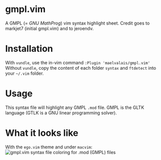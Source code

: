 gmpl.vim
========
A GMPL (= _GNU MathProg_) vim syntax highlight sheet. 
Credit goes to  markjet7 (initial gmpl.vim) and to jeroendv.

Installation
============
With `vundle`, use the in-vim command `:Plugin 'maelvalais/gmpl.vim'`
Without `vundle`, copy the content of each folder `syntax` and `ftdetect` into your `~/.vim` folder.

Usage
=====
This syntax file will highlight any GMPL `.mod` file. GMPL is the GLTK language (GTLK is a GNU linear programming solver).

What it looks like
==================
With the `ego.vim` theme and under `macvim`:
![gmpl.vim syntax file coloring for .mod (GMPL) files](http://img11.hostingpics.net/pics/671756Capturedcran20150330122409.png)
